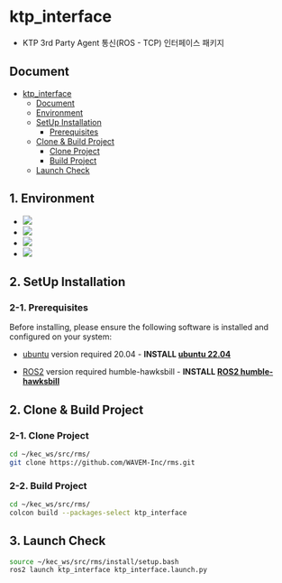 # ktp_interface
- KTP 3rd Party Agent 통신(ROS - TCP) 인터페이스 패키지

## Document
- [ktp_interface](#ktp_interface)
  - [Document](#document)
  - [Environment](#1-environment)
  - [SetUp Installation](#2-setup-installation)
    - [Prerequisites](#2-1-prerequisites)
  - [Clone & Build Project](#2-clone--build-project)
    - [Clone Project](#2-1-clone-project)
    - [Build Project](#2-2-build-project)
  - [Launch Check](#3-build-check)


## 1. Environment
* <img src="https://img.shields.io/badge/ROS2 humble-22314E?style=for-the-badge&logo=ros&logoColor=white">
* <img src="https://img.shields.io/badge/ubuntu 22.04-E95420?style=for-the-badge&logo=ubuntu&logoColor=white">
* <img src="https://img.shields.io/badge/python 3.10.12-3670A0?style=for-the-badge&logo=python&logoColor=ffdd54">
* <img src="https://img.shields.io/badge/CMake-064F8C.svg?style=for-the-badge&logo=cmake&logoColor=white">

## 2. SetUp Installation

### 2-1. Prerequisites

Before installing, please ensure the following software is installed and configured on your system:

- [ubuntu](https://ubuntu.com/) version required 20.04 - **INSTALL [ubuntu 22.04](https://ubuntu.com/)**

- [ROS2](https://index.ros.org/doc/ros2/Installation/) version required humble-hawksbill -
  **INSTALL [ROS2 humble-hawksbill](https://docs.ros.org/en/humble/Installation/Ubuntu-Install-Debians.html)**

## 2. Clone & Build Project

### 2-1. Clone Project
```bash
cd ~/kec_ws/src/rms/
git clone https://github.com/WAVEM-Inc/rms.git
```

### 2-2. Build Project
```bash
cd ~/kec_ws/src/rms/
colcon build --packages-select ktp_interface
```

## 3. Launch Check
```bash
source ~/kec_ws/src/rms/install/setup.bash
ros2 launch ktp_interface ktp_interface.launch.py
```